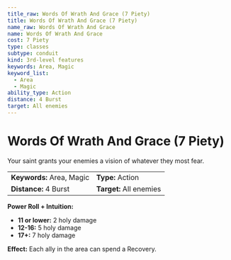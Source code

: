 ```yaml
---
title_raw: Words Of Wrath And Grace (7 Piety)
title: Words Of Wrath And Grace (7 Piety)
name_raw: Words Of Wrath And Grace
name: Words Of Wrath And Grace
cost: 7 Piety
type: classes
subtype: conduit
kind: 3rd-level features
keywords: Area, Magic
keyword_list:
  - Area
  - Magic
ability_type: Action
distance: 4 Burst
target: All enemies
---
```


# Words Of Wrath And Grace (7 Piety)

Your saint grants your enemies a vision of whatever they most fear.

|                           |                         |
| :------------------------ | :---------------------- |
| **Keywords:** Area, Magic | **Type:** Action        |
| **Distance:** 4 Burst     | **Target:** All enemies |

**Power Roll + Intuition:**

- **11 or lower:** 2 holy damage
- **12-16:** 5 holy damage
- **17+:** 7 holy damage

**Effect:** Each ally in the area can spend a Recovery.
